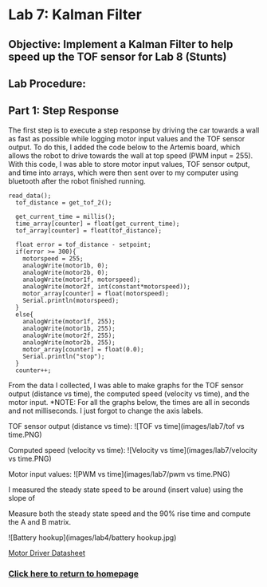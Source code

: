 # Lab 7: Kalman Filter

## Objective: Implement a Kalman Filter to help speed up the TOF sensor for Lab 8 (Stunts)

## Lab Procedure:

## Part 1: Step Response
The first step is to execute a step response by driving the car towards a wall as fast as possible while logging motor input values and the TOF sensor output. To do this, I added the code below to the Artemis board, which allows the robot to drive towards the wall at top speed (PWM input = 255). With this code, I was able to store motor input values, TOF sensor output, and time into arrays, which were then sent over to my computer using bluetooth after the robot finished running.

```
read_data();
  tof_distance = get_tof_2();

  get_current_time = millis();
  time_array[counter] = float(get_current_time);
  tof_array[counter] = float(tof_distance);

  float error = tof_distance - setpoint;
  if(error >= 300){
    motorspeed = 255;
    analogWrite(motor1b, 0);
    analogWrite(motor2b, 0);
    analogWrite(motor1f, motorspeed);
    analogWrite(motor2f, int(constant*motorspeed));
    motor_array[counter] = float(motorspeed);
    Serial.println(motorspeed);
  }
  else{
    analogWrite(motor1f, 255);
    analogWrite(motor1b, 255);
    analogWrite(motor2f, 255);
    analogWrite(motor2b, 255);
    motor_array[counter] = float(0.0);
    Serial.println("stop");
  }
  counter++;
```

From the data I collected, I was able to make graphs for the TOF sensor output (distance vs time), the computed speed (velocity vs time), and the motor input. *NOTE: For all the graphs below, the times are all in seconds and not milliseconds. I just forgot to change the axis labels.

TOF sensor output (distance vs time):
![TOF vs time](images/lab7/tof vs time.PNG)

Computed speed (velocity vs time):
![Velocity vs time](images/lab7/velocity vs time.PNG)

Motor input values:
![PWM vs time](images/lab7/pwm vs time.PNG)

I measured the steady state speed to be around (insert value) using the slope of 

Measure both the steady state speed and the 90% rise time and compute the A and B matrix.

![Battery hookup](images/lab4/battery hookup.jpg)

[Motor Driver Datasheet](https://www.ti.com/lit/ds/symlink/drv8833.pdf?HQS=dis-dk-null-digikeymode-dsf-pf-null-wwe&ts=1646507944819&ref_url=https%253A%252F%252Fcei-lab.github.io%252F)

### [Click here to return to homepage](https://lyl24.github.io/lyl24-ece4960)
